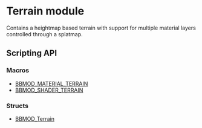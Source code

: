 # Terrain module
Contains a heightmap based terrain with support for multiple material layers
controlled through a splatmap.

## Scripting API
### Macros
* [BBMOD_MATERIAL_TERRAIN](./BBMOD_MATERIAL_TERRAIN.html)
* [BBMOD_SHADER_TERRAIN](./BBMOD_SHADER_TERRAIN.html)

### Structs
* [BBMOD_Terrain](./BBMOD_Terrain.html)
